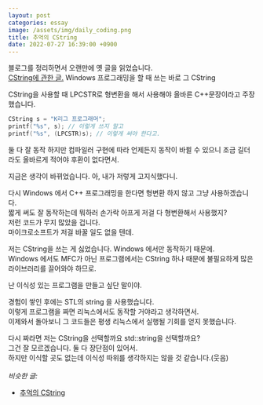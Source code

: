 ```yaml
---
layout: post
categories: essay
image: /assets/img/daily_coding.png
title: 추억의 CString
date: 2022-07-27 16:39:00 +0900
---
```


블로그를 정리하면서 오랜만에 옛 글을 읽었습니다.  
[CString에 관한 글.](/programming/2012/04/12/CString의-비밀.html) Windows 프로그래밍을 할 때 쓰는 바로 그 CString

CString을 사용할 때 LPCSTR로 형변환을 해서 사용해야 올바른 C++문장이라고 주장했습니다.

```c
CString s = "K리그 프로그래머";
printf("%s", s); // 이렇게 쓰지 말고
printf("%s", (LPCSTR)s); // 이렇게 써야 한다고.
```

둘 다 잘 동작 하지만 컴파일러 구현에 따라 언제든지 동작이 바뀔 수 있으니 조금 길더라도 올바르게 적어야 후환이 없다면서.

지금은 생각이 바뀌었습니다.
아, 내가 저렇게 고지식했다니.

다시 Windows 에서 C++ 프로그래밍을 한다면 형변환 하지 않고 그냥 사용하겠습니다.    
짧게 써도 잘 동작하는데 뭐하러 손가락 아프게 저걸 다 형변환해서 사용했지?  
저런 코드가 무지 많았을 겁니다.  
마이크로소프트가 저걸 바꿀 일도 없을 텐데.

저는 CString을 쓰는 게 싫었습니다. Windows 에서만 동작하기 때문에.  
Windows 에서도 MFC가 아닌 프로그램에서는 CString 하나 때문에 불필요하게 많은 라이브러리를 끌어와야 하므로.  

난 이식성 있는 프로그램을 만들고 싶단 말이야.  

경험이 쌓인 후에는 STL의 string 을 사용했습니다.  
이렇게 프로그램을 짜면 리눅스에서도 동작할 거야라고 생각하면서.  
이제와서 돌아보니 그 코드들은 평생 리눅스에서 실행될 기회를 얻지 못했습니다.

다시 짜라면 저는 CString을 선택할까요 std::string을 선택할까요?    
그건 잘 모르겠습니다. 둘 다 장단점이 있어서.  
하지만 이식할 곳도 없는데 이식성 따위를 생각하지는 않을 것 같습니다.(웃음)
<br>
<br>
*비슷한 글:*
* [추억의 CString](/essay/2022/07/27/cstring-pragmatic-programmer.html)
